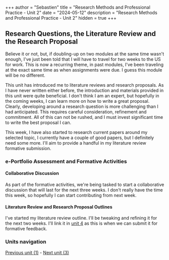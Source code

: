 +++
author = "Sebastien"
title = "Research Methods and Professional Practice - Unit 2"
date = "2024-05-12"
description = "Research Methods and Professional Practice - Unit 2"
hidden = true
+++

## Research Questions, the Literature Review and the Research Proposal

Believe it or not, but, if doubling-up on two modules at the same time wasn't enough, I've just been told that I will have to travel for two weeks to the US for work. This is now a recurring theme, in past modules, I've been traveling at the exact same time as when assignments were due. I guess this module will be no different.

This unit has introduced me to literature reviews and research proposals. As I have never written either before, the introduction and materials provided in this unit were quite beneficial. I don't think I am an expert, but hopefully in the coming weeks, I can learn more on how to write a great proposal. Clearly, developing around a research question is more challenging than I had anticipated. This requires careful consideration, refinement and commitment. All of this can not be rushed, and I must invest significant time to write the best proposal I can.

This week, I have also started to research current papers around my selected topic, I currently have a couple of good papers, but I definitely need some more. I'll aim to provide a handful in my literature review formative submission.

### e-Portfolio Assessment and Formative Activities

#### Collaborative Discussion

As part of the formative activities, we're being tasked to start a collaborative discussion that will last for the next three weeks.
I don't really have the time this week, so hopefully I can start contributing from next week.

#### Literature Review and Research Proposal Outlines

I've started my literature review outline. I'll be tweaking and refining it for the next two weeks. I'll link it in [unit 4](/post/m7u4/) as this is when we can submit it for formative feedback.

### Units navigation

[Previous unit (1)](/post/m7u1/) - [Next unit (3)](/post/m7u3/)